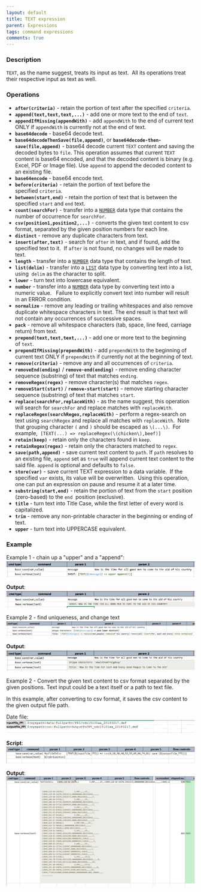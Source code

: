 ```yaml
---
layout: default
title: TEXT expression
parent: Expressions
tags: command expressions
comments: true
---
```



### Description
`TEXT`, as the name suggest, treats its input as text.  All its operations treat their respective input as text as well.


### Operations
- **`after(criteria)`** - retain the portion of text after the specified `criteria`.
- **`append(text,text,text,...)`** - add one or more text to the end of `text`.
- **`appendIfMissing(appendWith)`** - add `appendWith` to the end of current text ONLY if `appendWith` is currently 
  not at the end of text.
- **`base64decode`** - base64 decode text.
- **`base64decodeThenSave(file,append)`**, or **`base64decode-then-save(file,append)`** - base64 decode current `TEXT` 
  content and saving the decoded bytes to `file`. This operation assumes that current `TEXT` content is base64 encoded,
  and that the decoded content is binary (e.g. Excel, PDF or Image file). Use `append` to append the decoded content to 
  an existing file.
- **`base64encode`** - base64 encode text.
- **`before(criteria)`** - retain the portion of text before the specified `criteria`.
- **`between(start,end)`** - retain the portion of text that is between the specified `start` and `end` text.
- **`count(searchFor)`** - transfer into a [`NUMBER`](NUMBERexpression) data type that contains the number of 
  occurrence for `searchFor`.
- **`csv(position1,position2,...)`** - converts the given text content to csv format, separated by the given position 
  numbers for each line.
- **`distinct`** - remove any duplicate characters from text.
- **`insert(after,text)`** - search for `after` in text, and if found, add the specified text to it.  If `after` is 
  not found, no changes will be made to text.
- **`length`** - transfer into a [`NUMBER`](NUMBERexpression) data type that contains the length of text.
- **`list(delim)`** - transfer into a [`LIST`](LISTexpression) data type by converting text into a list, using 
  `delim` as the character to split.
- **`lower`** - turn text into lowercase equivalent.
- **`number`** - transfer into a [`NUMBER`](NUMBERexpression) data type by converting text into a numeric value.  
  Failure to explicitly convert text into number will result in an ERROR condition.
- **`normalize`** - remove any leading or trailing whitespaces and also remove duplicate whitespace characters in 
  text. The end result is that text will not contain any occurrences of successive spaces.
- **`pack`** - remove all whitespace characters (tab, space, line feed, carriage return) from text.
- **`prepend(text,text,text,...)`** - add one or more text to the beginning of `text`.
- **`prependIfMissing(prependWith)`** - add `prependWith` to the beginning of current text ONLY if `prependWith` if 
  currently not at the beginning of text.
- **`remove(criteria)`** - remove any and all occurrences of `criteria`.
- **`removeEnd(ending)`** / **`remove-end(ending)`** - remove ending character sequence (substring) of text that 
  matches `ending`.
- **`removeRegex(regex)`** - remove character(s) that matches `regex`.
- **`removeStart(start)`** / **`remove-start(start)`** - remove starting character sequence (substring) of text that 
  matches `start`.
- **`replace(searchFor,replaceWith)`** - as the name suggest, this operation will search for `searchFor` and replace 
  matches with `replaceWith`.
- **`replaceRegex(searchRegex,replaceWith)`** - perform a regex-search on text using `searchRegex` and replace all 
  matches with `replaceWith`.  Note that grouping character `(` and `)` should be escaped as `\(...\)`.  For example, 
  `[TEXT(...) => replaceRegex(\(chicken\),beef)]`
- **`retain(keep)`** - retain only the characters found in `keep`.
- **`retainRegex(regex)`** - retain only the characters matched to `regex`.
- **`save(path,append)`** - save current text content to `path`. If `path` resolves to an existing file, `append` 
  set as `true` will append current text content to the said file. `append` is optional and defaults to `false`.
- **`store(var)`** - save current TEXT expression to a data variable.  If the specified `var` exists, its value will 
  be overwritten.  Using this operation, one can put an expression on pause and resume it at a later time.
- **`substring(start,end)`** - retain the portion of text from the `start` position (zero-based) to the `end` 
  position (exclusive).
- **`title`** - turn text into Title Case, while the first letter of every word is capitalized.
- **`trim`** - remove any non-printable character in the beginning or ending of text.
- **`upper`** - turn text into UPPERCASE equivalent.


### Example
Example 1 - chain up a "upper" and a "append":<br/>
![](image/TEXTexpression_01.png)

**Output**:<br/>
![](image/TEXTexpression_02.png)

Example 2 - find uniqueness, and change text<br/>
![](image/TEXTexpression_03.png)

**Output**:<br/>
![](image/TEXTexpression_04.png)

Example 2 - Convert the given text content to csv format separated by the given positions. Text input could be a 
text itself or a path to text file.

In this example, after converting to csv format, it saves the csv content to the given output file path.

Date file:<br/>
![](image/TEXTexpression_05.png)

**Script**:<br/>
![](image/TEXTexpression_06.png)

**Output**:<br/>
![](image/TEXTexpression_07.png)
